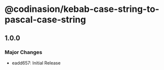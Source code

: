 # @codinasion/kebab-case-string-to-pascal-case-string

## 1.0.0

### Major Changes

- eadd657: Initial Release
